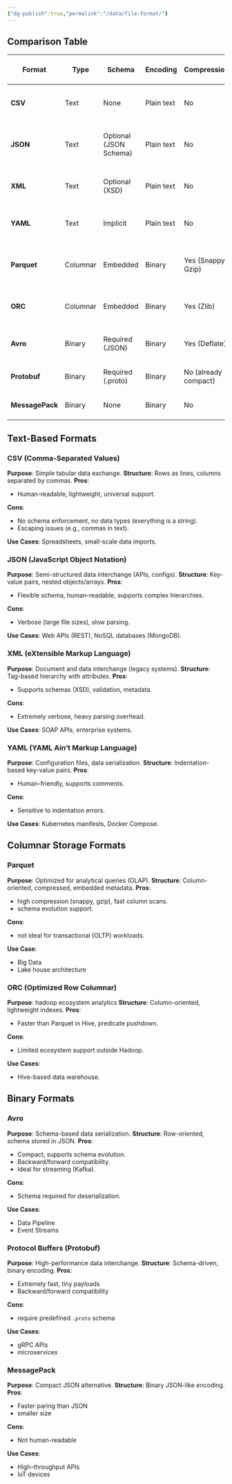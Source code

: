 ```yaml
---
{"dg-publish":true,"permalink":"/data/file-format/"}
---
```



## Comparison Table

|**Format**|**Type**|**Schema**|**Encoding**|**Compression**|**Best For**|**Strengths**|**Weaknesses**|**Example Tools/Use Cases**|
|---|---|---|---|---|---|---|---|---|
|**CSV**|Text|None|Plain text|No|Small-scale data exchange|Human-readable, universal support|No schema, poor for nested data|Excel, Pandas, SQL imports|
|**JSON**|Text|Optional (JSON Schema)|Plain text|No|APIs, configs|Flexible, human-readable, nested data support|Verbose, slow parsing|MongoDB, REST APIs|
|**XML**|Text|Optional (XSD)|Plain text|No|Legacy systems, documents|Supports metadata, validation|Extremely verbose, complex parsing|SOAP APIs, enterprise systems|
|**YAML**|Text|Implicit|Plain text|No|Configuration files|Human-friendly, supports comments|Sensitive to indentation errors|Kubernetes, Docker Compose|
|**Parquet**|Columnar|Embedded|Binary|Yes (Snappy, Gzip)|Big Data analytics|High compression, fast columnar queries|Not for transactional workloads|Spark, Hive, Delta Lake|
|**ORC**|Columnar|Embedded|Binary|Yes (Zlib)|Hadoop ecosystems|Lightweight indexes, predicate pushdown|Limited to Hadoop|Hive, Presto|
|**Avro**|Binary|Required (JSON)|Binary|Yes (Deflate)|Data pipelines, streaming|Compact, schema evolution support|Schema required for deserialization|Kafka, Apache NiFi|
|**Protobuf**|Binary|Required (.proto)|Binary|No (already compact)|High-performance APIs|Extremely fast, tiny payloads|Rigid schema requirements|gRPC, microservices|
|**MessagePack**|Binary|None|Binary|No|High-throughput systems|Faster than JSON, smaller size|Not human-readable|IoT, real-time APIs|
## Text-Based Formats
### CSV (Comma-Separated Values)
**Purpose**: Simple tabular data exchange.
**Structure**: Rows as lines, columns separated by commas.
**Pros**:
- Human-readable, lightweight, universal support.

**Cons**:
- No schema enforcement, no data types (everything is a string).
- Escaping issues (e.g., commas in text).

**Use Cases**: Spreadsheets, small-scale data imports.

### JSON (JavaScript Object Notation)
**Purpose**: Semi-structured data interchange (APIs, configs).
**Structure**: Key-value pairs, nested objects/arrays.
**Pros**:
- Flexible schema, human-readable, supports complex hierarchies.

**Cons**:
- Verbose (large file sizes), slow parsing.

**Use Cases**: Web APIs (REST), NoSQL databases (MongoDB).

### XML (eXtensible Markup Language)
**Purpose**: Document and data interchange (legacy systems).
**Structure**: Tag-based hierarchy with attributes.
**Pros**:
- Supports schemas (XSD), validation, metadata.

**Cons**:
- Extremely verbose, heavy parsing overhead.

**Use Cases**: SOAP APIs, enterprise systems.

### YAML (YAML Ain’t Markup Language)
**Purpose**: Configuration files, data serialization.
**Structure**: Indentation-based key-value pairs.
**Pros**:
- Human-friendly, supports comments.

**Cons**:
- Sensitive to indentation errors.

**Use Cases**: Kubernetes manifests, Docker Compose.

## Columnar Storage Formats
### Parquet
**Purpose**: Optimized for analytical queries (OLAP).
**Structure**: Column-oriented, compressed, embedded metadata.
**Pros**:
- high compression (snappy, gzip), fast column scans.
- schema evolution support.

**Cons**:
- not ideal for transactional (OLTP) workloads.

**Use Case**:
- Big Data
- Lake house architecture

### ORC (Optimized Row Columnar)
**Purpose**: hadoop ecosystem analytics
**Structure**: Column-oriented, lightweight indexes.
**Pros**:
- Faster than Parquet in Hive, predicate pushdown.

**Cons**:
- Limited ecosystem support outside Hadoop.

**Use Cases**:
- Hive-based data warehouse.

## Binary Formats
### Avro
**Purpose**: Schema-based data serialization.
**Structure**: Row-oriented, schema stored in JSON.
**Pros**:
- Compact, supports schema evolution.
- Backward/forward compatibility.
- Ideal for streaming (Kafka).

**Cons**:
- Schema required for deserialization.

**Use Cases**:
- Data Pipeline
- Event Streams

### Protocol Buffers (Protobuf)
**Purpose**: High-performance data interchange.
**Structure**: Schema-driven, binary encoding.
**Pros**:
- Extremely fast, tiny payloads
- Backward/forward compatibility

**Cons**:
- require predefined `.proto` schema

**Use Cases**:
- gRPC APIs
- microservices

### MessagePack
**Purpose**: Compact JSON alternative.
**Structure**: Binary JSON-like encoding.
**Pros**:
- Faster paring than JSON
- smaller size

**Cons**:
- Not human-readable

**Use Cases**:
- High-throughput APIs
- IoT devices